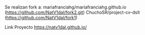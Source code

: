Se realizan fork a:
mariafranciahg/mariafranciahg.github.io  (https://github.com/NatV1dal/fork2.git)
ChuchoSR/project-cv-dslt (https://github.com/NatV1dal/fork1)

Link Proyecto https://natv1dal.github.io/


